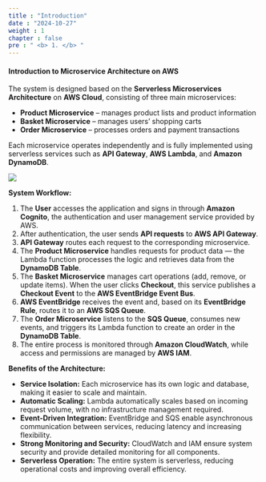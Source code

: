 ```yaml
---
title : "Introduction"
date : "2024-10-27"
weight : 1
chapter : false
pre : " <b> 1. </b> "
---
```


#### Introduction to Microservice Architecture on AWS

The system is designed based on the **Serverless Microservices Architecture** on **AWS Cloud**, consisting of three main microservices:

- **Product Microservice** – manages product lists and product information  
- **Basket Microservice** – manages users’ shopping carts  
- **Order Microservice** – processes orders and payment transactions  

Each microservice operates independently and is fully implemented using serverless services such as **API Gateway**, **AWS Lambda**, and **Amazon DynamoDB**.

![](mages/1/image.png?featherlight=false&width=50pc)

**System Workflow:**
1. The **User** accesses the application and signs in through **Amazon Cognito**, the authentication and user management service provided by AWS.  
2. After authentication, the user sends **API requests** to **AWS API Gateway**.  
3. **API Gateway** routes each request to the corresponding microservice.  
4. The **Product Microservice** handles requests for product data — the Lambda function processes the logic and retrieves data from the **DynamoDB Table**.  
5. The **Basket Microservice** manages cart operations (add, remove, or update items). When the user clicks **Checkout**, this service publishes a **Checkout Event** to the **AWS EventBridge Event Bus**.  
6. **AWS EventBridge** receives the event and, based on its **EventBridge Rule**, routes it to an **AWS SQS Queue**.  
7. The **Order Microservice** listens to the **SQS Queue**, consumes new events, and triggers its Lambda function to create an order in the **DynamoDB Table**.  
8. The entire process is monitored through **Amazon CloudWatch**, while access and permissions are managed by **AWS IAM**.  

**Benefits of the Architecture:**
- **Service Isolation:** Each microservice has its own logic and database, making it easier to scale and maintain.  
- **Automatic Scaling:** Lambda automatically scales based on incoming request volume, with no infrastructure management required.  
- **Event-Driven Integration:** EventBridge and SQS enable asynchronous communication between services, reducing latency and increasing flexibility.  
- **Strong Monitoring and Security:** CloudWatch and IAM ensure system security and provide detailed monitoring for all components.  
- **Serverless Operation:** The entire system is serverless, reducing operational costs and improving overall efficiency.  
